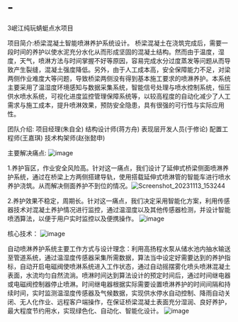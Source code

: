 # -
3岷江纯玩蜻蜓点水项目

项目简介:桥梁混凝土智能喷淋养护系统设计。
桥梁混凝土在浇筑完成后，需要一段时间的养护以使水泥充分水化从而形成坚固的混凝土结构。然而由于温度，湿度，天气，喷淋方法与时间掌握不好等原因，容易完成水分过度蒸发等问题从而导致产生裂缝，混凝土强度降低。另外，由于人工成本高，安全保障能力不足，对梁两侧作业难度大等问题，导致桥梁两侧没有得到基本施工要求的喷淋养护。本系统主要采用了温湿度环境感知与数据采集系统，智能信号处理与喷水控制系统，恒压供水喷水系统，可视化进度监控管理保障系统等，以较高程度的自动化减少了人工需求与施工成本，提升喷淋效果，预防安全隐患，具有很强的可行性与实际应用性。

团队介绍:
项目经理(朱自全)  结构设计师(蒋方舟)  表现层开发人员(于修论)  配置工程师(王嘉琪)  技术构架师(赵张懿申)

主要解决痛点:
![image](https://github.com/Wangjiaqi12138/minjiangchunwan/assets/144121940/556bb5bb-afce-4cbb-9c24-f6c062f791fd)

1.养护盲区，作业安全风险高。针对这一痛点，我们设计了延伸式桥梁侧面喷淋养护系统，通过在桥梁上方两侧搭建导轨，使用搭载延伸式喷淋管的智能车进行喷水养护浇筑。从而解决侧面养护不到位的情况。![Screenshot_20231113_153244](https://github.com/Wangjiaqi12138/minjiangchunwan/assets/144121940/0c58381d-99da-418f-8cda-f6bab3f3eb96)

2.养护效果不稳定，周期长。针对这一痛点，我们决定采用智能化方案，利用传感器技术对混凝土养护情况进行监控，通过温湿度以及其他传感器检测，并设计智能喷洒算法，以便于用户实时监控以及便携操作。
![image](https://github.com/Wangjiaqi12138/minjiangchunwan/assets/144121940/369c519b-830a-4894-886f-a769002d7b28)




核心技术：
![image](https://github.com/Wangjiaqi12138/minjiangchunwan/assets/144121940/f6dd263e-21ec-4939-836e-f9edf38ebecc)


自动喷淋养护系统主要工作方式与设计理念：利用高扬程水泵从储水池内抽水输送至管道系统，通过温湿度传感器采集所需数据，算法当中设定好需要达到的养护指标，自动开启电磁阀使喷淋系统进入工作状态，通过自动摇摆雾化喷头喷淋混凝土表面，水流均匀自然流淌。喷淋时间达到算法设计的预定时间后，通过时间继电器或电磁阀控制器停止喷淋。时间继电器根据实际需要设置喷淋养护的时间间隔和持续时间，实时监测温湿度传感器及气候数据，实现供水停水自动控制、降雨自动关闭、无人化作业、远程客户端操作，在保证桥梁混凝土表面充分湿润、良好养护，最大程度节约用水，实现绿色化、自动化、智能化设计。
![image](https://github.com/Wangjiaqi12138/minjiangchunwan/assets/144121940/b958363c-ca8a-442e-85a0-ad705664d3fe)
